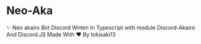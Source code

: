 # Neo-Aka
✨ Neo akairo Bot Discord Writen In Typescript with module Discord-Akairo And Discord.JS Made With ♥ By tokisaki13
